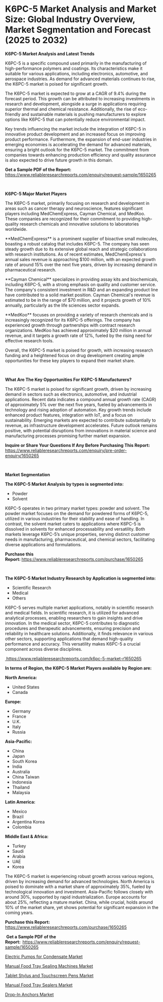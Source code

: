 <p><h1>K6PC-5 Market Analysis and Market Size: Global Industry Overview, Market Segmentation and Forecast (2025 to 2032)</h1></p><p><strong>K6PC-5 Market Analysis and Latest Trends</strong></p>
<p><p>K6PC-5 is a specific compound used primarily in the manufacturing of high-performance polymers and coatings. Its characteristics make it suitable for various applications, including electronics, automotive, and aerospace industries. As demand for advanced materials continues to rise, the K6PC-5 market is poised for significant growth.</p><p>The K6PC-5 market is expected to grow at a CAGR of 9.4% during the forecast period. This growth can be attributed to increasing investments in research and development, alongside a surge in applications requiring superior thermal and chemical resistance. Additionally, the rise of eco-friendly and sustainable materials is pushing manufacturers to explore options like K6PC-5 that can potentially reduce environmental impact.</p><p>Key trends influencing the market include the integration of K6PC-5 in innovative product development and an increased focus on improving product performance. Furthermore, the expansion of end-user industries in emerging economies is accelerating the demand for advanced materials, ensuring a bright outlook for the K6PC-5 market. The commitment from companies towards enhancing production efficiency and quality assurance is also expected to drive future growth in this domain.</p></p>
<p><strong>Get a Sample PDF of the Report:&nbsp;</strong> <a href="https://www.reliableresearchreports.com/enquiry/request-sample/1650265?utm_campaign=9&utm_medium=2&utm_source=Github&utm_content=ia&utm_term=23032025&utm_id=k6pc-5">https://www.reliableresearchreports.com/enquiry/request-sample/1650265</a></p>
<p>&nbsp;</p>
<p><strong>K6PC-5 Major Market Players</strong></p>
<p><p>The K6PC-5 market, primarily focusing on research and development in areas such as cancer therapy and neuroscience, features significant players including MedChemExpress, Cayman Chemical, and MedKoo. These companies are recognized for their commitment to providing high-quality research chemicals and innovative solutions to laboratories worldwide.</p><p>**MedChemExpress** is a prominent supplier of bioactive small molecules, boasting a robust catalog that includes K6PC-5. The company has seen steady growth due to its extensive global reach and strategic collaborations with research institutions. As of recent estimates, MedChemExpress's annual sales revenue is approaching $100 million, with an expected growth rate of around 15% over the next five years, driven by increasing demand in pharmaceutical research.</p><p>**Cayman Chemical** specializes in providing assay kits and biochemicals, including K6PC-5, with a strong emphasis on quality and customer service. The company's consistent investment in R&D and an expanding product line have contributed to a solid market position. Cayman Chemical's revenue is estimated to be in the range of $70 million, and it projects growth of 10% annually, particularly as the life sciences sector expands.</p><p>**MedKoo** focuses on providing a variety of research chemicals and is increasingly recognized for its K6PC-5 offerings. The company has experienced growth through partnerships with contract research organizations. MedKoo has achieved approximately $20 million in annual revenue, and it targets a growth rate of 12%, fueled by the rising need for effective research tools.</p><p>Overall, the K6PC-5 market is poised for growth, with increasing research funding and a heightened focus on drug development creating ample opportunities for these key players to expand their market share.</p></p>
<p>&nbsp;</p>
<p><strong>What Are The Key Opportunities For K6PC-5 Manufacturers?</strong></p>
<p><p>The K6PC-5 market is poised for significant growth, driven by increasing demand in sectors such as electronics, automotive, and industrial applications. Recent data indicates a compound annual growth rate (CAGR) of approximately 5% over the next five years, fueled by advancements in technology and rising adoption of automation. Key growth trends include enhanced product features, integration with IoT, and a focus on sustainability. Emerging markets are expected to contribute substantially to revenue, as infrastructure development accelerates. Future outlook remains positive, with potential disruptions from innovations in material science and manufacturing processes promising further market expansion.</p></p>
<p><strong>Inquire or Share Your Questions If Any Before Purchasing This Report:</strong> <a href="https://www.reliableresearchreports.com/enquiry/pre-order-enquiry/1650265?utm_campaign=9&utm_medium=2&utm_source=Github&utm_content=ia&utm_term=23032025&utm_id=k6pc-5">https://www.reliableresearchreports.com/enquiry/pre-order-enquiry/1650265</a></p>
<p>&nbsp;</p>
<p><strong>Market Segmentation</strong></p>
<p><strong>The K6PC-5 Market Analysis by types is segmented into:</strong></p>
<p><ul><li>Powder</li><li>Solvent</li></ul></p>
<p><p>K6PC-5 operates in two primary market types: powder and solvent. The powder market focuses on the demand for powdered forms of K6PC-5, utilized in various industries for their stability and ease of handling. In contrast, the solvent market caters to applications where K6PC-5 is dissolved in solvents for enhanced processability and versatility. Both markets leverage K6PC-5’s unique properties, serving distinct customer needs in manufacturing, pharmaceutical, and chemical sectors, facilitating diverse applications and formulations.</p></p>
<p><strong>Purchase this Report:&nbsp;</strong><a href="https://www.reliableresearchreports.com/purchase/1650265?utm_campaign=9&utm_medium=2&utm_source=Github&utm_content=ia&utm_term=23032025&utm_id=k6pc-5">https://www.reliableresearchreports.com/purchase/1650265</a></p>
<p>&nbsp;</p>
<p><strong>The K6PC-5 Market Industry Research by Application is segmented into:</strong></p>
<p><ul><li>Scientific Research</li><li>Medical</li><li>Others</li></ul></p>
<p><p>K6PC-5 serves multiple market applications, notably in scientific research and medical fields. In scientific research, it is utilized for advanced analytical processes, enabling researchers to gain insights and drive innovation. In the medical sector, K6PC-5 contributes to diagnostic procedures and therapeutic advancements, ensuring precision and reliability in healthcare solutions. Additionally, it finds relevance in various other sectors, supporting applications that demand high-quality performance and accuracy. This versatility makes K6PC-5 a crucial component across diverse disciplines.</p></p>
<p><a href="https://www.reliableresearchreports.com/k6pc-5-market-r1650265?utm_campaign=9&utm_medium=2&utm_source=Github&utm_content=ia&utm_term=23032025&utm_id=k6pc-5">&nbsp;https://www.reliableresearchreports.com/k6pc-5-market-r1650265</a></p>
<p><strong>In terms of Region, the K6PC-5 Market Players available by Region are:</strong></p>
<p>
    <p> <strong> North America: </strong>
        <ul>
            <li>United States</li>
            <li>Canada</li>
        </ul>
        </p> 
    <p> <strong> Europe: </strong>
        <ul>
            <li>Germany</li>
            <li>France</li>
            <li>U.K.</li>
            <li>Italy</li>
            <li>Russia</li>
        </ul>
        </p> 
    <p> <strong> Asia-Pacific: </strong>
        <ul>
            <li>China</li>
            <li>Japan</li>
            <li>South Korea</li>
            <li>India</li>
            <li>Australia</li>
            <li>China Taiwan</li>
            <li>Indonesia</li>
            <li>Thailand</li>
            <li>Malaysia</li>
        </ul>
        </p> 
    <p> <strong> Latin America: </strong>
        <ul>
            <li>Mexico</li>
            <li>Brazil</li>
            <li>Argentina Korea</li>
            <li>Colombia</li>
        </ul>
        </p> 
    <p> <strong> Middle East & Africa: </strong>
        <ul>
            <li>Turkey</li>
            <li>Saudi</li>
            <li>Arabia</li>
            <li>UAE</li>
            <li>Korea</li>
        </ul>
    </p>
    </p>
<p><p>The K6PC-5 market is experiencing robust growth across various regions, driven by increasing demand for advanced technologies. North America is poised to dominate with a market share of approximately 35%, fueled by technological innovation and investment. Asia-Pacific follows closely with around 30%, supported by rapid industrialization. Europe accounts for about 25%, reflecting a mature market. China, while crucial, holds around 10% of the market share, yet shows potential for significant expansion in the coming years.</p></p>
<p><strong>Purchase this Report: </strong><a href="https://www.reliableresearchreports.com/purchase/1650265?utm_campaign=9&utm_medium=2&utm_source=Github&utm_content=ia&utm_term=23032025&utm_id=k6pc-5">https://www.reliableresearchreports.com/purchase/1650265</a></p>
<p>&nbsp;<strong>Get a Sample PDF of the Report:&nbsp;&nbsp;</strong><a href="https://www.reliableresearchreports.com/enquiry/request-sample/1650265?utm_campaign=9&utm_medium=2&utm_source=Github&utm_content=ia&utm_term=23032025&utm_id=k6pc-5">https://www.reliableresearchreports.com/enquiry/request-sample/1650265</a></p>
<p><strong></strong></p>
<p><p><a href="https://github.com/azetehhasle/Market-Research-Report-List-1/blob/main/electric-pumps-for-condensate-market.md?utm_campaign=9&utm_medium=2&utm_source=Github&utm_content=ia&utm_term=23032025&utm_id=k6pc-5">Electric Pumps for Condensate Market</a></p><p><a href="https://github.com/dovbusmrking/Market-Research-Report-List-1/blob/main/manual-food-tray-sealing-machines-market.md?utm_campaign=9&utm_medium=2&utm_source=Github&utm_content=ia&utm_term=23032025&utm_id=k6pc-5">Manual Food Tray Sealing Machines Market</a></p><p><a href="https://github.com/knipsfilip8f/Market-Research-Report-List-1/blob/main/tablet-stylus-and-touchscreen-pens-market.md?utm_campaign=9&utm_medium=2&utm_source=Github&utm_content=ia&utm_term=23032025&utm_id=k6pc-5">Tablet Stylus and Touchscreen Pens Market</a></p><p><a href="https://github.com/ghimergela93/Market-Research-Report-List-1/blob/main/manual-food-tray-sealers-market.md?utm_campaign=9&utm_medium=2&utm_source=Github&utm_content=ia&utm_term=23032025&utm_id=k6pc-5">Manual Food Tray Sealers Market</a></p><p><a href="https://github.com/ogbadujonito22/Market-Research-Report-List-1/blob/main/drop-in-anchors-market.md?utm_campaign=9&utm_medium=2&utm_source=Github&utm_content=ia&utm_term=23032025&utm_id=k6pc-5">Drop-In Anchors Market</a></p></p>